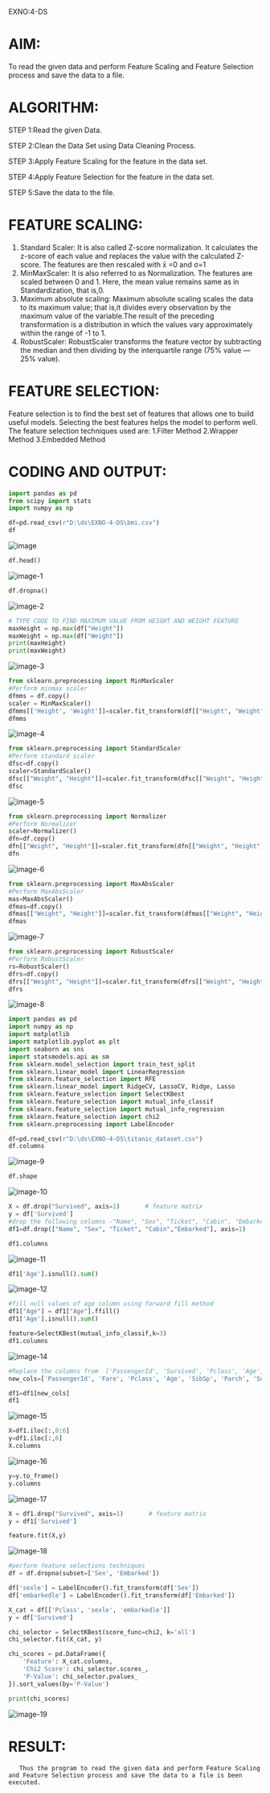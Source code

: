 EXNO:4-DS
# AIM:
To read the given data and perform Feature Scaling and Feature Selection process and save the
data to a file.

# ALGORITHM:
STEP 1:Read the given Data.

STEP 2:Clean the Data Set using Data Cleaning Process.

STEP 3:Apply Feature Scaling for the feature in the data set.

STEP 4:Apply Feature Selection for the feature in the data set.

STEP 5:Save the data to the file.

# FEATURE SCALING:
1. Standard Scaler: It is also called Z-score normalization. It calculates the z-score of each value and replaces the value with the calculated Z-score. The features are then rescaled with x̄ =0 and σ=1
2. MinMaxScaler: It is also referred to as Normalization. The features are scaled between 0 and 1. Here, the mean value remains same as in Standardization, that is,0.
3. Maximum absolute scaling: Maximum absolute scaling scales the data to its maximum value; that is,it divides every observation by the maximum value of the variable.The result of the preceding transformation is a distribution in which the values vary approximately within the range of -1 to 1.
4. RobustScaler: RobustScaler transforms the feature vector by subtracting the median and then dividing by the interquartile range (75% value — 25% value).

# FEATURE SELECTION:
Feature selection is to find the best set of features that allows one to build useful models. Selecting the best features helps the model to perform well.
The feature selection techniques used are:
1.Filter Method
2.Wrapper Method
3.Embedded Method

# CODING AND OUTPUT:

```python
import pandas as pd
from scipy import stats
import numpy as np
```

```python
df=pd.read_csv(r"D:\ds\EXNO-4-DS\bmi.csv")
df
```
![image](https://github.com/user-attachments/assets/d91c5503-1b13-4ced-a173-51963d844943)



```python
df.head()
```
![image-1](https://github.com/user-attachments/assets/bdaf3c22-b0fd-469b-b59d-7d8c2bfdc3f9)


```python
df.dropna()
```
![image-2](https://github.com/user-attachments/assets/ca1dbebd-798e-4271-9ac9-a4f0efa14f8f)



```python
# TYPE CODE TO FIND MAXIMUM VALUE FROM HEIGHT AND WEIGHT FEATURE
maxHeight = np.max(df["Height"])
maxWeight = np.max(df["Weight"])
print(maxHeight)
print(maxWeight)
```
![image-3](https://github.com/user-attachments/assets/992bbc91-d89f-48ac-84df-b22f1995fbbf)



```python
from sklearn.preprocessing import MinMaxScaler
#Perform minmax scaler
dfmms = df.copy()
scaler = MinMaxScaler()
dfmms[['Height', 'Weight']]=scaler.fit_transform(df[["Height", "Weight"]])
dfmms
```
![image-4](https://github.com/user-attachments/assets/8c45a825-f172-48df-94ab-21e1b2f33929)



```python
from sklearn.preprocessing import StandardScaler
#Perform standard scaler
dfsc=df.copy()
scaler=StandardScaler()
dfsc[["Weight", "Height"]]=scaler.fit_transform(dfsc[["Weight", "Height"]])
dfsc
```
![image-5](https://github.com/user-attachments/assets/70e83d18-156f-4cc6-950e-d7bae9e63b43)



```python
from sklearn.preprocessing import Normalizer
#Perform Normalizer
scaler=Normalizer() 
dfn=df.copy()
dfn[["Weight", "Height"]]=scaler.fit_transform(dfn[["Weight", "Height"]])
dfn
```
![image-6](https://github.com/user-attachments/assets/c3a8d40b-0016-4a1b-a572-2fce34c3fcc9)



```python
from sklearn.preprocessing import MaxAbsScaler
#Perform MaxAbsScaler
mas=MaxAbsScaler() 
dfmas=df.copy() 
dfmas[["Weight", "Height"]]=scaler.fit_transform(dfmas[["Weight", "Height"]])
dfmas
```
![image-7](https://github.com/user-attachments/assets/d74307e1-be12-4de5-b4eb-dbe7665623bc)



```python
from sklearn.preprocessing import RobustScaler
#Perform RobustScaler
rs=RobustScaler() 
dfrs=df.copy() 
dfrs[["Weight", "Height"]]=scaler.fit_transform(dfrs[["Weight", "Height"]])
dfrs
```

![image-8](https://github.com/user-attachments/assets/cbefa4fe-cd87-48e2-a040-ba3e33a0aea5)


```python
import pandas as pd
import numpy as np
import matplotlib
import matplotlib.pyplot as plt
import seaborn as sns
import statsmodels.api as sm
from sklearn.model_selection import train_test_split
from sklearn.linear_model import LinearRegression
from sklearn.feature_selection import RFE
from sklearn.linear_model import RidgeCV, LassoCV, Ridge, Lasso
from sklearn.feature_selection import SelectKBest
from sklearn.feature_selection import mutual_info_classif
from sklearn.feature_selection import mutual_info_regression
from sklearn.feature_selection import chi2
from sklearn.preprocessing import LabelEncoder
```

```python
df=pd.read_csv(r"D:\ds\EXNO-4-DS\titanic_dataset.csv")
df.columns
```
![image-9](https://github.com/user-attachments/assets/b46a4b9b-f653-49ba-8682-d07cd2a75554)


```python
df.shape
```
![image-10](https://github.com/user-attachments/assets/5486f9c4-1483-4b93-81b8-5fb799588dad)



```python
X = df.drop("Survived", axis=1)       # feature matrix
y = df['Survived']
#drop the following columns -"Name", "Sex", "Ticket", "Cabin", "Embarked" and store it in df1
df1=df.drop(["Name", "Sex", "Ticket", "Cabin","Embarked"], axis=1)
```

```python
df1.columns
```
![image-11](https://github.com/user-attachments/assets/47e8c8b9-c3c6-437c-9570-7184cf74ef20)



```python
df1['Age'].isnull().sum()
```
![image-12](https://github.com/user-attachments/assets/66c8379e-c945-45fe-a5a5-53702d9a83ce)



```python
#fill null values of age column using forward fill method
df1["Age"] = df1["Age"].ffill()
df1['Age'].isnull().sum()
```


```python
feature=SelectKBest(mutual_info_classif,k=3)
df1.columns
```
![image-14](https://github.com/user-attachments/assets/3f90d3e1-a313-40db-9ce3-1c7a7f7a6879)


```python
#Replace the columns from  ['PassengerId', 'Survived', 'Pclass', 'Age', 'SibSp', 'Parch', 'Fare'] to ['PassengerId', 'Fare', 'Pclass', 'Age', 'SibSp', 'Parch', 'Survived']
new_cols=['PassengerId', 'Fare', 'Pclass', 'Age', 'SibSp', 'Parch', 'Survived']

df1=df1[new_cols]
df1
```
![image-15](https://github.com/user-attachments/assets/93d47956-3903-4dee-8dd7-6069299849c9)



```python
X=df1.iloc[:,0:6]
y=df1.iloc[:,6]
X.columns
```
![image-16](https://github.com/user-attachments/assets/fbca849f-9fd0-4094-9324-ac5f04dee511)




```python
y=y.to_frame()
y.columns
```
![image-17](https://github.com/user-attachments/assets/700ec340-b334-4ccf-9344-c9b9521558fa)



```python
X = df1.drop("Survived", axis=1)       # feature matrix
y = df1['Survived']
```

```python
feature.fit(X,y)
``` 
![image-18](https://github.com/user-attachments/assets/be147b92-ac8e-4512-b0f1-3dff330b85d2)



```python
#perform feature selections techniques
df = df.dropna(subset=['Sex', 'Embarked'])

df['sexle'] = LabelEncoder().fit_transform(df['Sex'])
df['embarkedle'] = LabelEncoder().fit_transform(df['Embarked'])

X_cat = df[['Pclass', 'sexle', 'embarkedle']]
y = df['Survived']

chi_selector = SelectKBest(score_func=chi2, k='all')
chi_selector.fit(X_cat, y)

chi_scores = pd.DataFrame({
    'Feature': X_cat.columns,
    'Chi2 Score': chi_selector.scores_,
    'P-Value': chi_selector.pvalues_
}).sort_values(by='P-Value')

print(chi_scores)
```
![image-19](https://github.com/user-attachments/assets/09bbefa6-320c-4296-8a50-14c1b4500d5b)



# RESULT:
       Thus the program to read the given data and perform Feature Scaling and Feature Selection process and save the data to a file is been executed.
